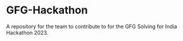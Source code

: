 # GFG-Hackathon
A repository for the team to contribute to for the GFG Solving for India Hackathon 2023.
